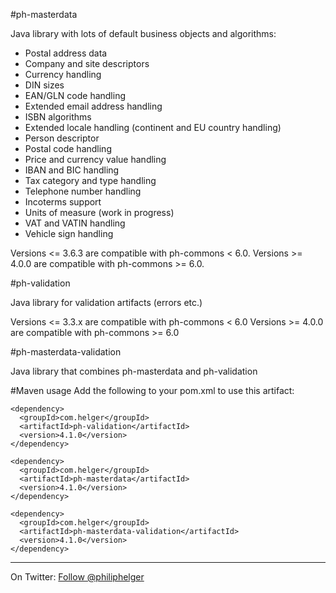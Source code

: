 #ph-masterdata

Java library with lots of default business objects and algorithms:
  * Postal address data
  * Company and site descriptors
  * Currency handling
  * DIN sizes
  * EAN/GLN code handling
  * Extended email address handling
  * ISBN algorithms
  * Extended locale handling (continent and EU country handling)
  * Person descriptor
  * Postal code handling
  * Price and currency value handling
  * IBAN and BIC handling
  * Tax category and type handling
  * Telephone number handling
  * Incoterms support
  * Units of measure (work in progress)
  * VAT and VATIN handling
  * Vehicle sign handling 

Versions <= 3.6.3 are compatible with ph-commons < 6.0.
Versions >= 4.0.0 are compatible with ph-commons >= 6.0.

#ph-validation

Java library for validation artifacts (errors etc.)

Versions <= 3.3.x are compatible with ph-commons < 6.0
Versions >= 4.0.0 are compatible with ph-commons >= 6.0

#ph-masterdata-validation

Java library that combines ph-masterdata and ph-validation

#Maven usage
Add the following to your pom.xml to use this artifact:
```
<dependency>
  <groupId>com.helger</groupId>
  <artifactId>ph-validation</artifactId>
  <version>4.1.0</version>
</dependency>

<dependency>
  <groupId>com.helger</groupId>
  <artifactId>ph-masterdata</artifactId>
  <version>4.1.0</version>
</dependency>

<dependency>
  <groupId>com.helger</groupId>
  <artifactId>ph-masterdata-validation</artifactId>
  <version>4.1.0</version>
</dependency>
```

---

On Twitter: <a href="https://twitter.com/philiphelger">Follow @philiphelger</a>
